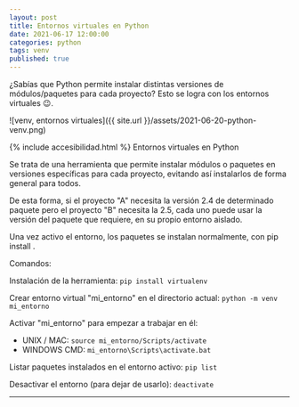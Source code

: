```yaml
---
layout: post
title: Entornos virtuales en Python
date: 2021-06-17 12:00:00
categories: python
tags: venv
published: true
---
```


¿Sabías que Python permite instalar distintas versiones de módulos/paquetes para cada proyecto? Esto se logra con los entornos virtuales  😉.

![venv, entornos virtuales]({{ site.url }}/assets/2021-06-20-python-venv.png)

{% include accesibilidad.html %}
Entornos virtuales en Python

Se trata de una herramienta que permite instalar módulos o paquetes en versiones específicas para cada proyecto, evitando así instalarlos de forma general para todos.

De esta forma, si el proyecto "A" necesita la versión 2.4 de determinado paquete pero el proyecto "B" necesita la 2.5, cada uno puede usar la versión del paquete que requiere, en su propio entorno aislado.

Una vez activo el entorno, los paquetes se instalan normalmente, con pip install <paquete>.
 
Comandos:

Instalación de la herramienta: `pip install virtualenv`

Crear entorno virtual "mi_entorno" en el directorio actual: `python -m venv mi_entorno`

Activar "mi_entorno" para empezar a trabajar en él:
- UNIX / MAC: `source mi_entorno/Scripts/activate`
- WINDOWS CMD: `mi_entorno\Scripts\activate.bat`

  
Listar paquetes instalados en el entorno activo:
`pip list`

Desactivar el entorno (para dejar de usarlo):
`deactivate`
</div></details>
<hr />
